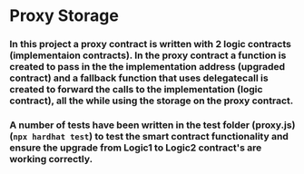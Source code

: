 # Proxy Storage 

### In this project a proxy contract is written with 2 logic contracts (implementaion contracts). In the proxy contract a function is created to pass in the the implementation address (upgraded contract) and a fallback function that uses delegatecall is created to forward the calls to the implementation (logic contract), all the while using the storage on the proxy contract.

### A number of tests have been written in the test folder (proxy.js) (`npx hardhat test`) to test the smart contract functionality and ensure the upgrade from Logic1 to Logic2 contract's are working correctly. 